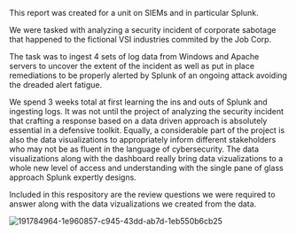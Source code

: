 This report was created for a unit on SIEMs and in particular Splunk.

We were tasked with analyzing a security incident of corporate sabotage that happened to the fictional VSI industries commited by the Job Corp. 

The task was to ingest 4 sets of log data from Windows and Apache servers to uncover the extent of the incident as well as put in place remediations to be properly alerted by Splunk of an ongoing attack avoiding the dreaded alert fatigue.

We spend 3 weeks total at first learning the ins and outs of Splunk and ingesting logs. It was not until the project of analyzing the security incident that crafting a response based on a data driven approach is absolutely essential in a defensive toolkit. 
Equally, a considerable part of the project is also the data visualizations to appropriately inform different stakeholders who may not be as fluent in the language of cybersecurity. The data visualizations along with the dashboard really bring data vizualizations 
to a whole new level of access and understanding with the single pane of glass approach Splunk expertly designs.

Included in this respository are the review questions we were required to answer along with the data vizualizations we created from the data. 

![191784964-1e960857-c945-43dd-ab7d-1eb550b6cb25](https://github.com/user-attachments/assets/48ab3eab-e5bf-45e6-9790-312e9692e4d5)
